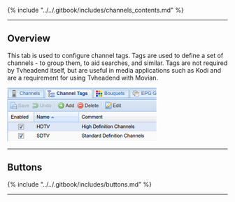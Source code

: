 {% include "../../.gitbook/includes/channels_contents.md" %}

---

## Overview

This tab is used to configure channel tags. Tags are used to define a 
set of channels - to group them, to aid searches, and similar. 
Tags are not required by Tvheadend itself, but are useful in media 
applications such as Kodi and are a requirement for using Tvheadend 
with Movian.

!['Channel tag'](../../.gitbook/assets/doc/channel/channeltag_tab.png)

---

## Buttons

{% include "../../.gitbook/includes/buttons.md" %}

---
